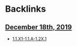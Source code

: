 
# Backlinks
## [December 18th, 2019](<December 18th, 2019.md>)
- [1.1.X1-1.1.A-1.2X.1](<1.1.X1-1.1.A-1.2X.1.md>)

